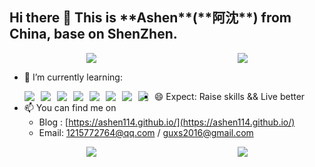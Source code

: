 <style>
    .skill,.repo{
        margin: 10px;
        display: flex;
        align-items: center;
        flex-direction: row;
        justify-content: space-around;
    }
    .skill a, .repo a{
        text-decoration: none;
        border-bottom: none;
    }
    .fav{
        clear: both;
    }
    .fav img{
        margin: 0 10px 0 0;
        float: left;
    }
</style>

<h2>
 Hi there 👋 This is **Ashen**(**阿沈**) from China, base on ShenZhen.
</h2>

<div class="skill"><img src="https://github-readme-stats.vercel.app/api?username=ashen114" /><img src="https://github-readme-stats.vercel.app/api/top-langs/?username=ashen114&hide=html&layout=compact" /></div>


- 🌱 I’m currently learning: <p class="fav"><img src="https://img.shields.io/badge/-JavaScript-F2AA24?style=flat-square&logo=JavaScript&logoColor=000" /><img src="https://img.shields.io/badge/-TypeScript-007ACC?style=flat-square&logo=TypeScript&logoColor=fff" /><img src="https://img.shields.io/badge/-Vue-1f8e3c?style=flat-square&logo=Vue.js&logoColor=fff" /><img src="https://img.shields.io/badge/-Node-333?style=flat-square&logo=Node.js&logoColor=#689F63" /><img src="https://img.shields.io/badge/-Electron-083a5e?style=flat-square&logo=Electron&logoColor=#9FEAF9" /><img src="https://img.shields.io/badge/-Webpack-2B3A42?style=flat-square&logo=Webpack&logoColor=#55A7DD" /><img src="https://img.shields.io/badge/-Angular-DD0031?style=flat-square&logo=Angular&logoColor=fff" /><img src="https://img.shields.io/badge/-React-282C34?style=flat-square&logo=React&logoColor=61DAFB" /></p> 
- 😄 Expect: Raise skills && Live better
- 📫 You can find me on 
  - Blog : [https://ashen114.github.io/](https://ashen114.github.io/)
  - Email: 1215772764@qq.com / guxs2016@gmail.com

<div class="repo"><a href="https://github.com/ashen114"><img src="https://github-readme-stats.vercel.app/api/pin/?username=ashen114&repo=ashen114" /></a><a href="https://github.com/ashen114/CodingFun"><img src="https://github-readme-stats.vercel.app/api/pin/?username=ashen114&repo=CodingFun" /></a></div>
